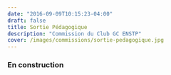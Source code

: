 ```yaml
---
date: "2016-09-09T10:15:23-04:00"
draft: false
title: Sortie Pédagogique
description: "Commission du Club GC ENSTP"
cover: /images/commissions/sortie-pedagogique.jpg
---
```


<h3 id="marketing-oriented-to-the-targated-customers">
En construction</h3>